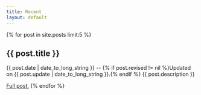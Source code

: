 ```yaml
---
title: Recent
layout: default
---
```


{% for post in site.posts limit:5 %}
<h2>{{ post.title }}</h2>
{{ post.date | date_to_long_string }} -- {% if post.revised != nil %}Updated on {{ post.update | date_to_long_string }}.{% endif %}
{{ post.description }}

<a href="{{ post.url }}">Full post.</a>
{% endfor %}